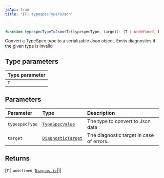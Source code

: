 ```yaml
---
jsApi: true
title: "[F] typespecTypeToJson"

---
```

```ts
function typespecTypeToJson<T>(typespecType, target): [T | undefined, Diagnostic[]]
```

Convert a TypeSpec type to a serializable Json object.
Emits diagnostics if the given type is invalid

## Type parameters

| Type parameter |
| :------ |
| `T` |

## Parameters

| Parameter | Type | Description |
| :------ | :------ | :------ |
| `typespecType` | [`TypeSpecValue`](../type-aliases/TypeSpecValue.md) | The type to convert to Json data |
| `target` | [`DiagnosticTarget`](../type-aliases/DiagnosticTarget.md) | The diagnostic target in case of errors. |

## Returns

[`T` \| `undefined`, [`Diagnostic`](../interfaces/Diagnostic.md)[]]
